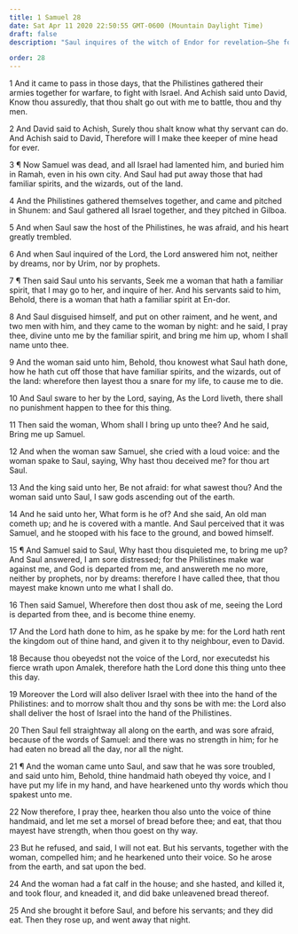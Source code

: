 ```yaml
---
title: 1 Samuel 28
date: Sat Apr 11 2020 22:50:55 GMT-0600 (Mountain Daylight Time)
draft: false
description: "Saul inquires of the witch of Endor for revelation—She foretells his death, the death of his sons, and the defeat of Israel by the Philistines."

order: 28
---
```

    
1 And it came to pass in those days, that the Philistines gathered their armies together for warfare, to fight with Israel. And Achish said unto David, Know thou assuredly, that thou shalt go out with me to battle, thou and thy men.

2 And David said to Achish, Surely thou shalt know what thy servant can do. And Achish said to David, Therefore will I make thee keeper of mine head for ever.

3 ¶ Now Samuel was dead, and all Israel had lamented him, and buried him in Ramah, even in his own city. And Saul had put away those that had familiar spirits, and the wizards, out of the land.

4 And the Philistines gathered themselves together, and came and pitched in Shunem: and Saul gathered all Israel together, and they pitched in Gilboa.

5 And when Saul saw the host of the Philistines, he was afraid, and his heart greatly trembled.

6 And when Saul inquired of the Lord, the Lord answered him not, neither by dreams, nor by Urim, nor by prophets.

7 ¶ Then said Saul unto his servants, Seek me a woman that hath a familiar spirit, that I may go to her, and inquire of her. And his servants said to him, Behold, there is a woman that hath a familiar spirit at En-dor.

8 And Saul disguised himself, and put on other raiment, and he went, and two men with him, and they came to the woman by night: and he said, I pray thee, divine unto me by the familiar spirit, and bring me him up, whom I shall name unto thee.

9 And the woman said unto him, Behold, thou knowest what Saul hath done, how he hath cut off those that have familiar spirits, and the wizards, out of the land: wherefore then layest thou a snare for my life, to cause me to die.

10 And Saul sware to her by the Lord, saying, As the Lord liveth, there shall no punishment happen to thee for this thing.

11 Then said the woman, Whom shall I bring up unto thee? And he said, Bring me up Samuel.

12 And when the woman saw Samuel, she cried with a loud voice: and the woman spake to Saul, saying, Why hast thou deceived me? for thou art Saul.

13 And the king said unto her, Be not afraid: for what sawest thou? And the woman said unto Saul, I saw gods ascending out of the earth.

14 And he said unto her, What form is he of? And she said, An old man cometh up; and he is covered with a mantle. And Saul perceived that it was Samuel, and he stooped with his face to the ground, and bowed himself.

15 ¶ And Samuel said to Saul, Why hast thou disquieted me, to bring me up? And Saul answered, I am sore distressed; for the Philistines make war against me, and God is departed from me, and answereth me no more, neither by prophets, nor by dreams: therefore I have called thee, that thou mayest make known unto me what I shall do.

16 Then said Samuel, Wherefore then dost thou ask of me, seeing the Lord is departed from thee, and is become thine enemy.

17 And the Lord hath done to him, as he spake by me: for the Lord hath rent the kingdom out of thine hand, and given it to thy neighbour, even to David.

18 Because thou obeyedst not the voice of the Lord, nor executedst his fierce wrath upon Amalek, therefore hath the Lord done this thing unto thee this day.

19 Moreover the Lord will also deliver Israel with thee into the hand of the Philistines: and to morrow shalt thou and thy sons be with me: the Lord also shall deliver the host of Israel into the hand of the Philistines.

20 Then Saul fell straightway all along on the earth, and was sore afraid, because of the words of Samuel: and there was no strength in him; for he had eaten no bread all the day, nor all the night.

21 ¶ And the woman came unto Saul, and saw that he was sore troubled, and said unto him, Behold, thine handmaid hath obeyed thy voice, and I have put my life in my hand, and have hearkened unto thy words which thou spakest unto me.

22 Now therefore, I pray thee, hearken thou also unto the voice of thine handmaid, and let me set a morsel of bread before thee; and eat, that thou mayest have strength, when thou goest on thy way.

23 But he refused, and said, I will not eat. But his servants, together with the woman, compelled him; and he hearkened unto their voice. So he arose from the earth, and sat upon the bed.

24 And the woman had a fat calf in the house; and she hasted, and killed it, and took flour, and kneaded it, and did bake unleavened bread thereof.

25 And she brought it before Saul, and before his servants; and they did eat. Then they rose up, and went away that night.
